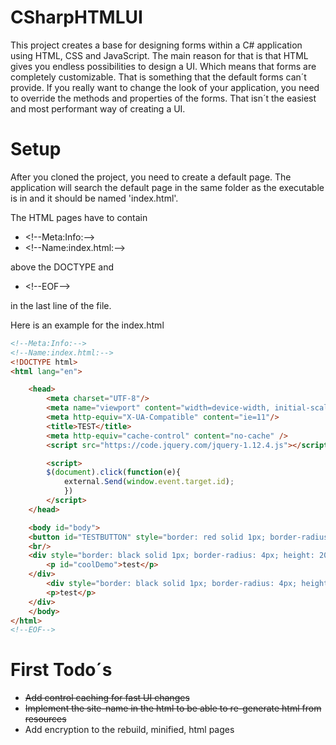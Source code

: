 # CSharpHTMLUI
This project creates a base for designing forms within a C# application using HTML, CSS and JavaScript. The main reason for that is that HTML gives you endless possibilities to design a UI. Which means that forms are completely customizable. That is something that the default forms can´t provide. If you really want to change the look of your application, you need to override the methods and properties of the forms. That isn´t the easiest and most performant way of creating a UI.

# Setup
After you cloned the project, you need to create a default page. The application will search the default page in the same folder as the executable is in and it should be named 'index.html'.

The HTML pages have to contain 
- &lt;!--Meta:Info:--&gt;
- &lt;!--Name:index.html:--&gt;

above the DOCTYPE and 
- &lt;!--EOF--&gt;

in the last line of the file.

Here is an example for the index.html
```html
<!--Meta:Info:-->
<!--Name:index.html:-->
<!DOCTYPE html>
<html lang="en">

    <head>
        <meta charset="UTF-8"/>
        <meta name="viewport" content="width=device-width, initial-scale=1.0"/>
        <meta http-equiv="X-UA-Compatible" content="ie=11"/>
		<title>TEST</title>
		<meta http-equiv="cache-control" content="no-cache" />
		<script src="https://code.jquery.com/jquery-1.12.4.js"></script>

        <script>
		$(document).click(function(e){
			external.Send(window.event.target.id);
            })
        </script>
    </head>

    <body id="body">
	<button id="TESTBUTTON" style="border: red solid 1px; border-radius: 2px;">Click me</button>
	<br/>
	<div style="border: black solid 1px; border-radius: 4px; height: 200px; width: 200px; background-color: grey;">
		<p id="coolDemo">test</p>
	</div>
		<div style="border: black solid 1px; border-radius: 4px; height: 200px; width: 200px; background-color: grey; margin: auto;">
		<p>test</p>
	</div>
	</body>
</html>
<!--EOF-->
```


# First Todo´s
- ~~Add control caching for fast UI changes~~
- ~~Implement the site-name in the html to be able to re-generate html from resources~~
- Add encryption to the rebuild, minified, html pages
